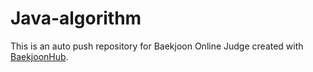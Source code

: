 # Java-algorithm
This is an auto push repository for Baekjoon Online Judge created with [BaekjoonHub](https://github.com/BaekjoonHub/BaekjoonHub).
